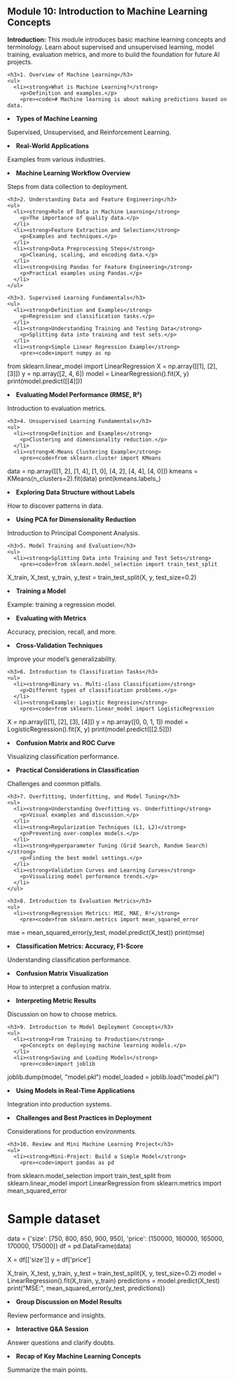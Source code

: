 <h2>Module 10: Introduction to Machine Learning Concepts</h2>
    <p><strong>Introduction:</strong> This module introduces basic machine learning concepts and terminology. Learn about supervised and unsupervised learning, model training, evaluation metrics, and more to build the foundation for future AI projects.</p>
    
    <h3>1. Overview of Machine Learning</h3>
    <ul>
      <li><strong>What is Machine Learning?</strong>
        <p>Definition and examples.</p>
        <pre><code># Machine learning is about making predictions based on data.
</code></pre>
      </li>
      <li><strong>Types of Machine Learning</strong>
        <p>Supervised, Unsupervised, and Reinforcement Learning.</p>
      </li>
      <li><strong>Real-World Applications</strong>
        <p>Examples from various industries.</p>
      </li>
      <li><strong>Machine Learning Workflow Overview</strong>
        <p>Steps from data collection to deployment.</p>
      </li>
    </ul>
    
    <h3>2. Understanding Data and Feature Engineering</h3>
    <ul>
      <li><strong>Role of Data in Machine Learning</strong>
        <p>The importance of quality data.</p>
      </li>
      <li><strong>Feature Extraction and Selection</strong>
        <p>Examples and techniques.</p>
      </li>
      <li><strong>Data Preprocessing Steps</strong>
        <p>Cleaning, scaling, and encoding data.</p>
      </li>
      <li><strong>Using Pandas for Feature Engineering</strong>
        <p>Practical examples using Pandas.</p>
      </li>
    </ul>
    
    <h3>3. Supervised Learning Fundamentals</h3>
    <ul>
      <li><strong>Definition and Examples</strong>
        <p>Regression and classification tasks.</p>
      </li>
      <li><strong>Understanding Training and Testing Data</strong>
        <p>Splitting data into training and test sets.</p>
      </li>
      <li><strong>Simple Linear Regression Example</strong>
        <pre><code>import numpy as np
from sklearn.linear_model import LinearRegression
X = np.array([[1], [2], [3]])
y = np.array([2, 4, 6])
model = LinearRegression().fit(X, y)
print(model.predict([[4]]))
</code></pre>
      </li>
      <li><strong>Evaluating Model Performance (RMSE, R²)</strong>
        <p>Introduction to evaluation metrics.</p>
      </li>
    </ul>
    
    <h3>4. Unsupervised Learning Fundamentals</h3>
    <ul>
      <li><strong>Definition and Examples</strong>
        <p>Clustering and dimensionality reduction.</p>
      </li>
      <li><strong>K-Means Clustering Example</strong>
        <pre><code>from sklearn.cluster import KMeans
data = np.array([[1, 2], [1, 4], [1, 0],
                 [4, 2], [4, 4], [4, 0]])
kmeans = KMeans(n_clusters=2).fit(data)
print(kmeans.labels_)
</code></pre>
      </li>
      <li><strong>Exploring Data Structure without Labels</strong>
        <p>How to discover patterns in data.</p>
      </li>
      <li><strong>Using PCA for Dimensionality Reduction</strong>
        <p>Introduction to Principal Component Analysis.</p>
      </li>
    </ul>
    
    <h3>5. Model Training and Evaluation</h3>
    <ul>
      <li><strong>Splitting Data into Training and Test Sets</strong>
        <pre><code>from sklearn.model_selection import train_test_split
X_train, X_test, y_train, y_test = train_test_split(X, y, test_size=0.2)
</code></pre>
      </li>
      <li><strong>Training a Model</strong>
        <p>Example: training a regression model.</p>
      </li>
      <li><strong>Evaluating with Metrics</strong>
        <p>Accuracy, precision, recall, and more.</p>
      </li>
      <li><strong>Cross-Validation Techniques</strong>
        <p>Improve your model’s generalizability.</p>
      </li>
    </ul>
    
    <h3>6. Introduction to Classification Tasks</h3>
    <ul>
      <li><strong>Binary vs. Multi-class Classification</strong>
        <p>Different types of classification problems.</p>
      </li>
      <li><strong>Example: Logistic Regression</strong>
        <pre><code>from sklearn.linear_model import LogisticRegression
X = np.array([[1], [2], [3], [4]])
y = np.array([0, 0, 1, 1])
model = LogisticRegression().fit(X, y)
print(model.predict([[2.5]]))
</code></pre>
      </li>
      <li><strong>Confusion Matrix and ROC Curve</strong>
        <p>Visualizing classification performance.</p>
      </li>
      <li><strong>Practical Considerations in Classification</strong>
        <p>Challenges and common pitfalls.</p>
      </li>
    </ul>
    
    <h3>7. Overfitting, Underfitting, and Model Tuning</h3>
    <ul>
      <li><strong>Understanding Overfitting vs. Underfitting</strong>
        <p>Visual examples and discussion.</p>
      </li>
      <li><strong>Regularization Techniques (L1, L2)</strong>
        <p>Preventing over-complex models.</p>
      </li>
      <li><strong>Hyperparameter Tuning (Grid Search, Random Search)</strong>
        <p>Finding the best model settings.</p>
      </li>
      <li><strong>Validation Curves and Learning Curves</strong>
        <p>Visualizing model performance trends.</p>
      </li>
    </ul>
    
    <h3>8. Introduction to Evaluation Metrics</h3>
    <ul>
      <li><strong>Regression Metrics: MSE, MAE, R²</strong>
        <pre><code>from sklearn.metrics import mean_squared_error
mse = mean_squared_error(y_test, model.predict(X_test))
print(mse)
</code></pre>
      </li>
      <li><strong>Classification Metrics: Accuracy, F1-Score</strong>
        <p>Understanding classification performance.</p>
      </li>
      <li><strong>Confusion Matrix Visualization</strong>
        <p>How to interpret a confusion matrix.</p>
      </li>
      <li><strong>Interpreting Metric Results</strong>
        <p>Discussion on how to choose metrics.</p>
      </li>
    </ul>
    
    <h3>9. Introduction to Model Deployment Concepts</h3>
    <ul>
      <li><strong>From Training to Production</strong>
        <p>Concepts on deploying machine learning models.</p>
      </li>
      <li><strong>Saving and Loading Models</strong>
        <pre><code>import joblib
joblib.dump(model, "model.pkl")
model_loaded = joblib.load("model.pkl")
</code></pre>
      </li>
      <li><strong>Using Models in Real-Time Applications</strong>
        <p>Integration into production systems.</p>
      </li>
      <li><strong>Challenges and Best Practices in Deployment</strong>
        <p>Considerations for production environments.</p>
      </li>
    </ul>
    
    <h3>10. Review and Mini Machine Learning Project</h3>
    <ul>
      <li><strong>Mini-Project: Build a Simple Model</strong>
        <pre><code>import pandas as pd
from sklearn.model_selection import train_test_split
from sklearn.linear_model import LinearRegression
from sklearn.metrics import mean_squared_error

# Sample dataset
data = {'size': [750, 800, 850, 900, 950],
        'price': [150000, 160000, 165000, 170000, 175000]}
df = pd.DataFrame(data)

X = df[['size']]
y = df['price']

X_train, X_test, y_train, y_test = train_test_split(X, y, test_size=0.2)
model = LinearRegression().fit(X_train, y_train)
predictions = model.predict(X_test)
print("MSE:", mean_squared_error(y_test, predictions))
</code></pre>
      </li>
      <li><strong>Group Discussion on Model Results</strong>
        <p>Review performance and insights.</p>
      </li>
      <li><strong>Interactive Q&amp;A Session</strong>
        <p>Answer questions and clarify doubts.</p>
      </li>
      <li><strong>Recap of Key Machine Learning Concepts</strong>
        <p>Summarize the main points.</p>
      </li>
    </ul>